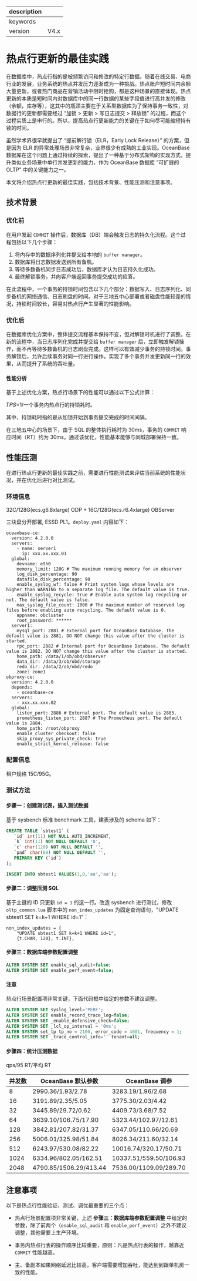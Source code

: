 |description||
|------|------|
|keywords||
|version|V4.x|

# 热点行更新的最佳实践

在数据库中，热点行指的是被频繁访问和修改的特定行数据。随着在线交易、电商行业的发展，业务系统的热点并发压力逐渐成为一种挑战。热点账户短时间内余额大量更新，或者热门商品在营销活动中限时抢购，都是这种场景的直接体现。热点更新的本质是短时间内对数据库中的同一行数据的某些字段值进行高并发的修改（余额，库存等），这其中的瓶颈主要在于关系型数据库为了保持事务一致性，对数据行的更新都需要经过 “加锁 > 更新 > 写日志提交 > 释放锁” 的过程，而这个过程实质上是串行的。所以，提高热点行更新能力的关键在于如何尽可能缩短持有锁的时间。

虽然学术界很早就提出了 “提前解行锁（ELR，Early Lock Release）” 的方案，但是因为 ELR 的异常处理场景非常复杂，业界很少有成熟的工业实现。OceanBase 数据库在这个问题上通过持续的探索，提出了一种基于分布式架构的实现方式，提升类似业务场景中单行并发更新的能力，作为 OceanBase 数据库 “可扩展的 OLTP” 中的关键能力之一。

本文将介绍热点行更新的最佳实践，包括技术背景、性能压测和注意事项。

## 技术背景

### 优化前

在用户发起 `COMMIT` 操作后，数据库（DB）端会触发日志的持久化流程。这个过程包括以下几个步骤：

1. 将内存中的数据序列化并提交给本地的 `buffer manager`。
2. 数据库将日志数据发送到所有备机。
3. 等待多数备机同步日志成功后，数据库才认为日志持久化成功。
4. 最终解锁事务，并向客户端返回事务提交成功的应答。

在此流程中，一个事务的持锁时间包含以下几个部分：数据写入、日志序列化、同步备机的网络通信、日志刷盘的时间。对于三地五中心部署或者磁盘性能较差的情况，持锁时间较长，容易对热点行产生显著的性能影响。

### 优化后

在数据库优化方案中，整体提交流程基本保持不变，但对解锁时机进行了调整。在新的流程中，当日志序列化完成并提交给 `buffer manager` 后，立即触发解锁操作，而不再等待多数备机的日志刷盘完成。这样可以有效减少事务的持锁时间。事务解锁后，允许后续事务对同一行进行操作，实现了多个事务并发更新同一行的效果，从而提升了系统的吞吐量。

#### 性能分析

基于上述优化方案，热点行场景下的性能可以通过以下公式计算：

𝑇𝑃𝑆=1/一个事务内热点行的持锁耗时。

其中，持锁耗时指的是从加锁开始到事务提交完成的时间间隔。

在三地五中心的场景下，由于 SQL 的整体执行耗时为 30ms，事务的 `COMMIT` 响应时间（RT）约为 30ms。通过该优化，性能基本能够与同城部署保持一致。

## 性能压测

在进行热点行更新的最佳实践之前，需要进行性能测试来评估当前系统的性能状况，并在优化后进行对比测试。

### 环境信息

32C/128G(ecs.g6.8xlarge) ODP + 16C/128G(ecs.r6.4xlarge) OBServer

三块盘分开部署, ESSD PL1。`deploy.yaml` 内容如下：

```shell
oceanbase-ce:
  version: 4.2.0.0
  servers:
    - name: server1
      ip: xxx.xx.xxx.01
  global:
    devname: eth0
    memory_limit: 120G # The maximum running memory for an observer
    log_disk_percentage: 90
    datafile_disk_percentage: 90
    enable_syslog_wf: false # Print system logs whose levels are higher than WARNING to a separate log file. The default value is true.
    enable_syslog_recycle: true # Enable auto system log recycling or not. The default value is false.
    max_syslog_file_count: 1000 # The maximum number of reserved log files before enabling auto recycling. The default value is 0.
    appname: obcluster
    root_password: ******
  server1:
    mysql_port: 2881 # External port for OceanBase Database. The default value is 2881. DO NOT change this value after the cluster is started.
    rpc_port: 2882 # Internal port for OceanBase Database. The default value is 2882. DO NOT change this value after the cluster is started.
    home_path: /data/1/ob/obd/observer
    data_dir: /data/3/ob/obd/storage
    redo_dir: /data/2/ob/obd/redo
    zone: zone1
obproxy-ce:
  version: 4.2.0.0
  depends:
    - oceanbase-ce
  servers:
    - xxx.xx.xxx.02
  global:
    listen_port: 2886 # External port. The default value is 2883.
    prometheus_listen_port: 2887 # The Prometheus port. The default value is 2884.
    home_path: /root/obproxy
    enable_cluster_checkout: false
    skip_proxy_sys_private_check: true
    enable_strict_kernel_release: false
```

### 配置信息

租户规格 15C/95G。

### 测试方法

#### 步骤一：创建测试表，插入测试数据

基于 sysbench 标准 benchmark 工具，建表涉及的 schema 如下：

```sql
CREATE TABLE `sbtest1` (
   `id` int(11) NOT NULL AUTO_INCREMENT,
   `k` int(11) NOT NULL DEFAULT '0',
   `c` char(120) NOT NULL DEFAULT '',
   `pad` char(60) NOT NULL DEFAULT '',
   PRIMARY KEY (`id`)
);

INSERT INTO sbtest1 VALUES(1,0,'aa','aa');
```

#### 步骤二：调整压测 SQL

基于主键的 ID 只更新 `id = 1` 的这一行。改造 sysbench 进行测试，修改 `oltp_common.lua` 脚本中的 `non_index_updates` 为固定查询语句，"UPDATE sbtest1 SET k=k+1 WHERE id=1"：

```shell
non_index_updates = {
    "UPDATE sbtest1 SET k=k+1 WHERE id=1",
    {t.CHAR, 120}, t.INT},
```

#### 步骤三：数据库端参数配置调整

```sql
ALTER SYSTEM SET enable_sql_audit=false;
ALTER SYSTEM SET enable_perf_event=false;
```

<main id="notice" type='notice'>
  <h4>注意</h4>
  <p>热点行场景配置项非常关键，下面代码框中给定的参数不建议调整。</p>
</main>

```sql
ALTER SYSTEM SET syslog_level='PERF';
ALTER SYSTEM SET enable_record_trace_log=false;
ALTER SYSTEM SET _enable_defensive_check=false;
ALTER SYSTEM SET _lcl_op_interval = '0ms';
ALTER SYSTEM set_tp tp_no = 2100, error_code = 4001, frequency = 1;
ALTER SYSTEM SET _trace_control_info='' tenant=all;
```

#### 步骤四：统计压测数据

qps/95 RT/平均 RT

| **并发数** | **OceanBase 默认参数** |   **OceanBase 调参**   |
|------------|------------------------|------------------------|
| 8          | 2990.36/1.93/2.78      | 3283.19/1.96/2.68      |
| 16         | 3191.89/2.35/5.05      | 3775.30/2.03/4.42      |
| 32         | 3445.89/29.72/0.62     | 4409.73/3.68/7.52      |
| 64         | 3639.10/106.75/17.90   | 5323.44/102.97/12.61   |
| 128        | 3842.81/207.82/31.37   | 6347.05/110.66/20.69   |
| 256        | 5006.01/325.98/51.84   | 8026.34/211.60/32.14   |
| 512        | 6243.97/530.08/82.22   | 10016.74/320.17/50.71  |
| 1024       | 6334.96/802.05/162.51  | 10337.51/559.50/106.93 |
| 2048       | 4790.85/1506.29/413.44 | 7536.00/1109.09/289.70 |

## 注意事项

以下是热点行性能验证、测试、调优最重要的三个点：

* 热点行场景配置项非常关键，上述 **步骤三：数据库端参数配置调整** 中给定的参数，除了前两个（`enable_sql_audit` 和 `enable_perf_event`）之外不建议调整，其他需要上生产环境。

* 事务内热点行表的操作顺序比较重要，原则：凡是热点行表的操作，越靠近 `COMMIT` 性能越高。

* 主、备副本如果网络延迟比较高，客户端需要增加吞吐，能达到到跟单机房一致的性能。
